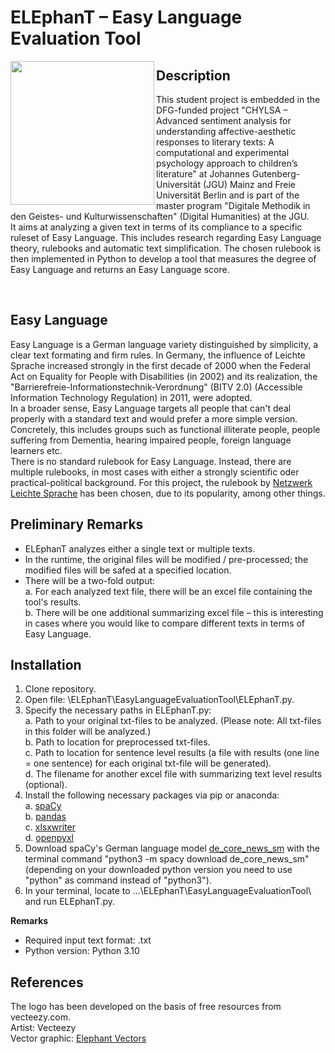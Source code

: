 # ELEphanT – Easy Language Evaluation Tool


<img src="https://user-images.githubusercontent.com/92684499/207818006-22dfd7df-e1e0-4a72-a0ea-158052134ad1.png" align="left" width="230"/>

## Description
This student project is embedded in the DFG-funded project "CHYLSA – Advanced sentiment analysis for understanding affective-aesthetic responses to literary texts: A computational and experimental psychology approach to children’s literature" at Johannes Gutenberg-Universität (JGU) Mainz and Freie Universität Berlin and is part of the master program "Digitale Methodik in den Geistes- und Kulturwissenschaften" (Digital Humanities) at the JGU. <br> It aims at analyzing a given text in terms of its compliance to a specific ruleset of Easy Language. This includes research regarding Easy Language theory, rulebooks and automatic text simplification. The chosen rulebook is then implemented in Python to develop a tool that measures the degree of Easy Language and returns an Easy Language score.

<br clear="left"/>

## Easy Language
Easy Language is a German language variety distinguished by simplicity, a clear text formating and firm rules. In Germany, the influence of Leichte Sprache increased strongly in the first decade of 2000 when the Federal Act on Equality for People with Disabilities (in 2002) and its realization, the "Barrierefreie-Informationstechnik-Verordnung" (BITV 2.0) (Accessible Information Technology Regulation) in 2011, were adopted. <br>
In a broader sense, Easy Language targets all people that can't deal properly with a standard text and would prefer a more simple version. Concretely, this includes groups such as functional illiterate people, people suffering from Dementia, hearing impaired people, foreign language learners etc. <br>
There is no standard rulebook for Easy Language. Instead, there are multiple rulebooks, in most cases with either a strongly scientific oder practical-political background. For this project, the rulebook by [Netzwerk Leichte Sprache](https://www.leichte-sprache.org/wp-content/uploads/2017/11/Regeln_Leichte_Sprache.pdf) has been chosen, due to its popularity, among other things.

## Preliminary Remarks
- ELEphanT analyzes either a single text or multiple texts.
- In the runtime, the original files will be modified / pre-processed; the modified files will be safed at a specified location.
- There will be a two-fold output: <br>
    a. For each analyzed text file, there will be an excel file containing the tool's results. <br>
    b. There will be one additional summarizing excel file – this is interesting in cases where you would like to compare different texts in terms of Easy Language.

## Installation   
1. Clone repository.
2. Open file: \ELEphanT\EasyLanguageEvaluationTool\ELEphanT.py.
3. Specify the necessary paths in ELEphanT.py: <br>
    a. Path to your original txt-files to be analyzed. (Please note: All txt-files in this folder will be analyzed.) <br>
    b. Path to location for preprocessed txt-files. <br>
    c. Path to location for sentence level results (a file with results (one line = one sentence) for each original txt-file will be generated). <br>
    d. The filename for another excel file with summarizing text level results (optional).
4. Install the following necessary packages via pip or anaconda: <br>
    a. [spaCy](https://spacy.io/usage) <br>
    b. [pandas](https://pandas.pydata.org/docs/getting_started/install.html) <br>
    c. [xlsxwriter](https://pypi.org/project/XlsxWriter/) <br>
    d. [openpyxl](https://pypi.org/project/openpyxl/)
5. Download spaCy's German language model [de_core_news_sm](https://spacy.io/models/de#de_core_news_sm) with the terminal command "python3 -m spacy download de_core_news_sm" (depending on your downloaded python version you need to use "python" as command instead of "python3").
6. In your terminal, locate to ...\ELEphanT\EasyLanguageEvaluationTool\ and run ELEphanT.py.

**Remarks**
- Required input text format: .txt
- Python version: Python 3.10

## References
The logo has been developed on the basis of free resources from vecteezy.com. <br>
Artist: Vecteezy <br>
Vector graphic: [Elephant Vectors](https://www.vecteezy.com/vector-art/2485692-elephant-kids-coloring-page-great-for-beginner-coloring-book)
